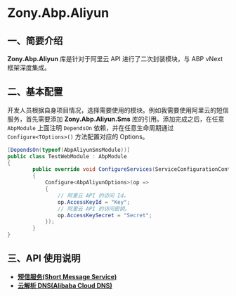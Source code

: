 # Zony.Abp.Aliyun

## 一、简要介绍

**Zony.Abp.Aliyun** 库是针对于阿里云 API 进行了二次封装模块，与 ABP vNext 框架深度集成。

## 二、基本配置

开发人员根据自身项目情况，选择需要使用的模块。例如我需要使用阿里云的短信服务，首先需要添加 **Zony.Abp.Aliyun.Sms** 库的引用。添加完成之后，在任意 `AbpModule` 上面注明 `DependsOn` 依赖，并在任意生命周期通过 `Configure<TOptions>()` 方法配置对应的 Options。

```csharp
[DependsOn(typeof(AbpAliyunSmsModule))]
public class TestWebModule : AbpModule
{
        public override void ConfigureServices(ServiceConfigurationContext context)
        {
            Configure<AbpAliyunOptions>(op =>
            {
                // 阿里云 API 的访问 Id。
                op.AccessKeyId = "Key";
                // 阿里云 API 的访问密钥。
                op.AccessKeySecret = "Secret";
            });
        }
}
```

## 三、API 使用说明

- **[短信服务(Short Message Service)]()**
- **[云解析 DNS(Alibaba Cloud DNS)]()**

